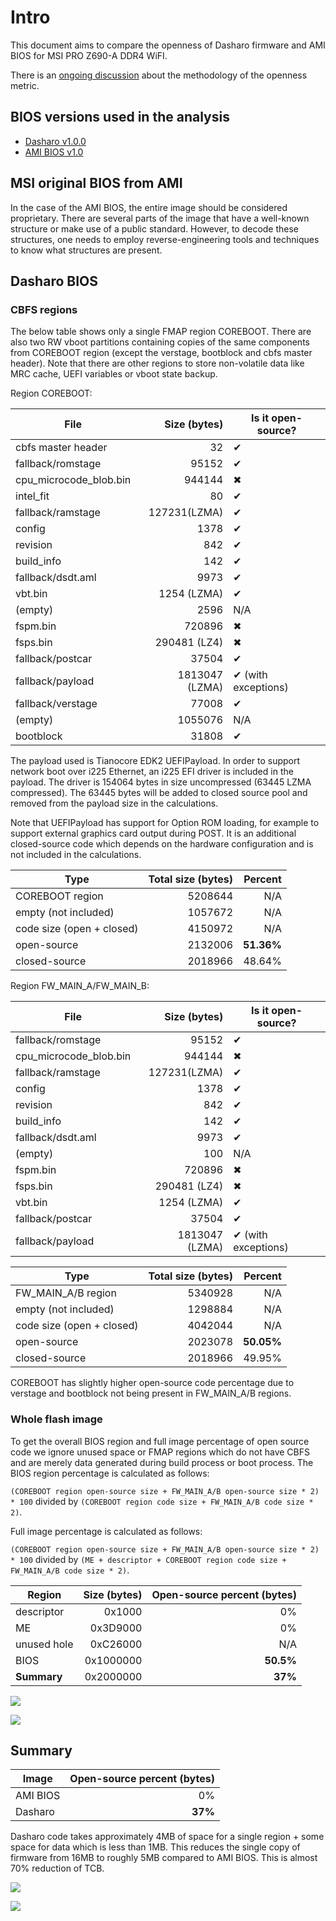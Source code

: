 # Intro

This document aims to compare the openness of Dasharo firmware and AMI BIOS for
MSI PRO Z690-A DDR4 WiFI.

There is an
[ongoing discussion](https://github.com/Dasharo/dasharo-issues/issues/43)
about the methodology of the openness metric.

## BIOS versions used in the analysis

* [Dasharo v1.0.0](https://3mdeb.com/open-source-firmware/Dasharo/msi_ms7d25/v1.0.0/msi_ms7d25_v1.0.0.rom)
* [AMI BIOS v1.0](https://download.msi.com/bos_exe/mb/7D25v10.zip)

## MSI original BIOS from AMI

In the case of the AMI BIOS, the entire image should be considered
proprietary. There are several parts of the image that have a well-known
structure or make use of a public standard. However, to decode these structures,
one needs to employ reverse-engineering tools and techniques to know what
structures are present.

## Dasharo BIOS

### CBFS regions

The below table shows only a single FMAP region COREBOOT. There are also two RW
vboot partitions containing copies of the same components from COREBOOT region
(except the verstage, bootblock and cbfs master header). Note that there are
other regions to store non-volatile data like MRC cache, UEFI variables or
vboot state backup.

Region COREBOOT:

| File                   | Size (bytes)   | Is it open-source?         |
| ---                    | ---:           | ---                        |
| cbfs master header     | 32             | &#10004;                   |
| fallback/romstage      | 95152          | &#10004;                   |
| cpu_microcode_blob.bin | 944144         | &#10006;                   |
| intel_fit              | 80             | &#10004;                   |
| fallback/ramstage      | 127231(LZMA)   | &#10004;                   |
| config                 | 1378           | &#10004;                   |
| revision               | 842            | &#10004;                   |
| build_info             | 142            | &#10004;                   |
| fallback/dsdt.aml      | 9973           | &#10004;                   |
| vbt.bin                | 1254 (LZMA)    | &#10004;                   |
| (empty)                | 2596           | N/A                        |
| fspm.bin               | 720896         | &#10006;                   |
| fsps.bin               | 290481 (LZ4)   | &#10006;                   |
| fallback/postcar       | 37504          | &#10004;                   |
| fallback/payload       | 1813047 (LZMA) | &#10004; (with exceptions) |
| fallback/verstage      | 77008          | &#10004;                   |
| (empty)                | 1055076        | N/A                        |
| bootblock              | 31808          | &#10004;                   |

The payload used is Tianocore EDK2 UEFIPayload. In order to support network
boot over i225 Ethernet, an i225 EFI driver is included in the payload. The
driver is 154064 bytes in size uncompressed (63445 LZMA compressed). The 63445
bytes will be added to closed source pool and removed from the payload size in
the calculations.

Note that UEFIPayload has support for Option ROM loading, for example to
support external graphics card output during POST. It is an additional
closed-source code which depends on the hardware configuration and is not
included in the calculations.

| Type                      | Total size (bytes) | Percent    |
| ---                       | ---:               | ---:       |
| COREBOOT region           | 5208644            | N/A        |
| empty (not included)      | 1057672            | N/A        |
| code size (open + closed) | 4150972            | N/A        |
| open-source               | 2132006            | **51.36%** |
| closed-source             | 2018966            | 48.64%     |

Region FW_MAIN_A/FW_MAIN_B:

| File                   | Size (bytes)   | Is it open-source?         |
| ---                    | ---:           | ---                        |
| fallback/romstage      | 95152          | &#10004;                   |
| cpu_microcode_blob.bin | 944144         | &#10006;                   |
| fallback/ramstage      | 127231(LZMA)   | &#10004;                   |
| config                 | 1378           | &#10004;                   |
| revision               | 842            | &#10004;                   |
| build_info             | 142            | &#10004;                   |
| fallback/dsdt.aml      | 9973           | &#10004;                   |
| (empty)                | 100            | N/A                        |
| fspm.bin               | 720896         | &#10006;                   |
| fsps.bin               | 290481 (LZ4)   | &#10006;                   |
| vbt.bin                | 1254 (LZMA)    | &#10004;                   |
| fallback/postcar       | 37504          | &#10004;                   |
| fallback/payload       | 1813047 (LZMA) | &#10004; (with exceptions) |

| Type                      | Total size (bytes) | Percent    |
| ---                       | ---:               | ---:       |
| FW_MAIN_A/B region        | 5340928            | N/A        |
| empty (not included)      | 1298884            | N/A        |
| code size (open + closed) | 4042044            | N/A        |
| open-source               | 2023078            | **50.05%** |
| closed-source             | 2018966            | 49.95%     |

COREBOOT has slightly higher open-source code percentage due to verstage and
bootblock not being present in FW_MAIN_A/B regions.

### Whole flash image

To get the overall BIOS region and full image percentage of open source code we
ignore unused space or FMAP regions which do not have CBFS and are merely data
generated during build process or boot process. The BIOS region percentage is
calculated as follows:

`(COREBOOT region open-source size + FW_MAIN_A/B open-source size * 2) * 100`
divided by `(COREBOOT region code size + FW_MAIN_A/B code size * 2)`.

Full image percentage is calculated as follows:

`(COREBOOT region open-source size + FW_MAIN_A/B open-source size * 2) * 100`
divided by
`(ME + descriptor + COREBOOT region code size + FW_MAIN_A/B code size * 2)`.

| Region      | Size (bytes) | Open-source percent (bytes) |
| ---         | ---:         | ---:                        |
| descriptor  | 0x1000       | 0%                          |
| ME          | 0x3D9000     | 0%                          |
| unused hole | 0xC26000     | N/A                         |
| BIOS        | 0x1000000    | **50.5%**                   |
| **Summary** | 0x2000000    | **37%**                     |

![](/images/openness_msi_bios.png)

![](/images/openness_msi_bios_full.png)

## Summary

| Image    | Open-source percent (bytes) |
| ---      | ---:                        |
| AMI BIOS | 0%                          |
| Dasharo  | **37%**                     |

Dasharo code takes approximately 4MB of space for a single region + some space
for data which is less than 1MB. This reduces the single copy of firmware from
16MB to roughly 5MB compared to AMI BIOS. This is almost 70% reduction of TCB.

![](/images/openness_msi.png)

![](/images/openness_msi_full.png)